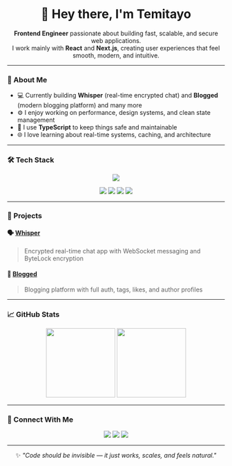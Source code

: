 <h1 align="center">👋 Hey there, I'm Temitayo</h1>

<p align="center">
  <b>Frontend Engineer</b> passionate about building fast, scalable, and secure web applications.<br/>
  I work mainly with <b>React</b> and <b>Next.js</b>, creating user experiences that feel smooth, modern, and intuitive.
</p>

---

### 🧠 About Me

- 💻 Currently building **Whisper** (real-time encrypted chat) and **Blogged** (modern blogging platform) and many more 
- ⚙️ I enjoy working on performance, design systems, and clean state management  
- 🚀 I use **TypeScript** to keep things safe and maintainable  
- 🌐 I love learning about real-time systems, caching, and architecture  

---

### 🛠️ Tech Stack

<p align="center">
  <img src="https://skillicons.dev/icons?i=react,next,ts,js,tailwind,git,github,netlify,vite" />
</p>

<p align="center">
  <img src="https://img.shields.io/badge/State-Management-Zustand-blueviolet?style=flat-square" />
  <img src="https://img.shields.io/badge/Queries-TanStack%20Query-ff69b4?style=flat-square" />
  <img src="https://img.shields.io/badge/Realtime-Socket.io-orange?style=flat-square" />
  <img src="https://img.shields.io/badge/Package%20Manager-Yarn-2C8EBB?style=flat-square" />
</p>

---

### 🚧 Projects

#### 🗣️ [Whisper](https://github.com/justemitayo/whisper)
> Encrypted real-time chat app with WebSocket messaging and ByteLock encryption

#### 📝 [Blogged](https://github.com/justemitayo/blogged)
> Blogging platform with full auth, tags, likes, and author profiles

---

### 📈 GitHub Stats

<p align="center">
  <img src="https://github-readme-stats.vercel.app/api?username=judtemitayo&show_icons=true&theme=radical&hide_border=true" height="160px" />
  <img src="https://github-readme-stats.vercel.app/api/top-langs/?username=justemitayo&layout=compact&theme=radical&hide_border=true" height="160px" />
</p>

---

### 💬 Connect With Me

<p align="center">
  <a href="https://github.com/<your-username>"><img src="https://img.shields.io/badge/GitHub-%2312100E.svg?&style=for-the-badge&logo=github&logoColor=white" /></a>
  <a href="mailto:<your-email@example.com>"><img src="https://img.shields.io/badge/Email-%23EA4335.svg?&style=for-the-badge&logo=gmail&logoColor=white" /></a>
  <a href="https://www.linkedin.com/in/<your-linkedin>/"><img src="https://img.shields.io/badge/LinkedIn-%230A66C2.svg?&style=for-the-badge&logo=linkedin&logoColor=white" /></a>
</p>

---

<p align="center">✨ <i>"Code should be invisible — it just works, scales, and feels natural."</i></p>
